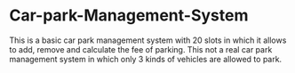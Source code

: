 # Car-park-Management-System
This is a basic car park management system with 20 slots in which it allows to add, remove and calculate the fee of parking. This not a real car park management system in which only 3 kinds of vehicles are allowed to park.
